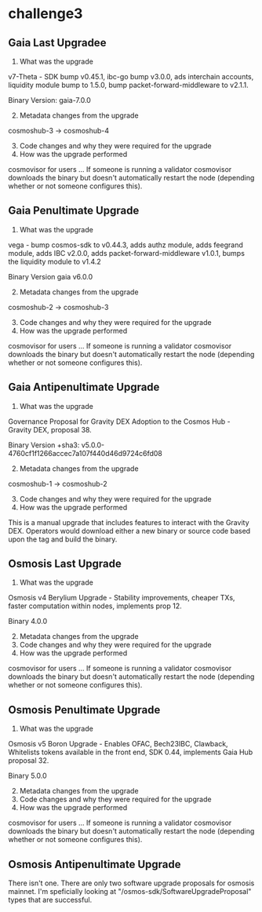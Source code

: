 # challenge3

## Gaia Last Upgradee 
1. What was the upgrade

v7-Theta - SDK bump v0.45.1, ibc-go bump v3.0.0, ads interchain accounts, liquidity module bump to 1.5.0, bump packet-forward-middleware to v2.1.1.

Binary Version: gaia-7.0.0

2. Metadata changes from the upgrade

cosmoshub-3 -> cosmoshub-4

3. Code changes and why they were required for the upgrade
4. How was the upgrade performed

cosmovisor for users ... If someone is running a validator cosmovisor downloads the binary but doesn't automatically restart the node (depending whether or not someone configures this).

## Gaia Penultimate Upgrade
1. What was the upgrade

vega - bump cosmos-sdk to v0.44.3, adds authz module, adds feegrand module, adds IBC v2.0.0, adds packet-forward-middleware v1.0.1, 
bumps the liquidity module to v1.4.2

Binary Version gaia v6.0.0

2. Metadata changes from the upgrade

cosmoshub-2 -> cosmoshub-3

3. Code changes and why they were required for the upgrade
4. How was the upgrade performed

cosmovisor for users ... If someone is running a validator cosmovisor downloads the binary but doesn't automatically restart the node (depending whether or not someone configures this).

## Gaia Antipenultimate Upgrade
1. What was the upgrade

Governance Proposal for Gravity DEX Adoption to the Cosmos Hub - Gravity DEX, proposal 38.

Binary Version +sha3: v5.0.0-4760cf1f1266accec7a107f440d46d9724c6fd08

2. Metadata changes from the upgrade

cosmoshub-1 -> cosmoshub-2

3. Code changes and why they were required for the upgrade
4. How was the upgrade performed

This is a manual upgrade that includes features to interact with the Gravity DEX. Operators would download either a new binary or source code based upon the tag and build the binary.

## Osmosis Last Upgrade
1. What was the upgrade

Osmosis v4 Berylium Upgrade - Stability improvements, cheaper TXs, faster computation within nodes, implements prop 12.

Binary 4.0.0

2. Metadata changes from the upgrade
3. Code changes and why they were required for the upgrade
4. How was the upgrade performed

cosmovisor for users ... If someone is running a validator cosmovisor downloads the binary but doesn't automatically restart the node (depending whether or not someone configures this).

## Osmosis Penultimate Upgrade
1. What was the upgrade

Osmosis v5 Boron Upgrade - Enables OFAC, Bech23IBC, Clawback, Whitelists tokens available in the front end, SDK 0.44, implements Gaia Hub proposal 32.

Binary 5.0.0

2. Metadata changes from the upgrade
3. Code changes and why they were required for the upgrade
4. How was the upgrade performed

cosmovisor for users ... If someone is running a validator cosmovisor downloads the binary but doesn't automatically restart the node (depending whether or not someone configures this).

## Osmosis Antipenultimate Upgrade
There isn't one. There are only two software upgrade proposals for osmosis mainnet. I'm speficially looking at "/osmos-sdk/SoftwareUpgradeProposal" types that are successful.
